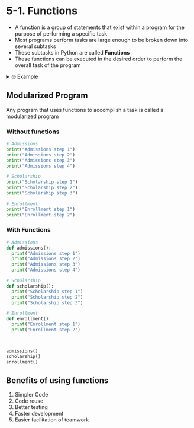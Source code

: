 # 5-1. Functions
- A function is a group of statements that exist within a program for the purpose of performing a specific task
- Most programs perform tasks are large enough to be broken down into several subtasks
- These subtasks in Python are called **Functions**
- These functions can be executed in the desired order to perform the overall task of the program  

<details>
  <summary>
    🤓 Example
  </summary>
  Think of a university<br>  
  Its functionality is so vast that it is divided into departments and each of these departments perform jobs that are specific to them<br><br>  
  &ensp; - Admissions handles all recruitment, prep etc<br></r>  
  &ensp; - Housing handles dorms etc<br>  
  &ensp; - Registrar handles are courses and add and drop etc<br>
  And many more.. <br>
  All these departments also pass information back and forth for their functioning
</details>

## Modularized Program
Any program that uses functions to accomplish a task is called a modularized program

### Without functions
```python
# Admissions
print("Admissions step 1")
print("Admissions step 2")
print("Admissions step 3")
print("Admissions step 4")

# Scholarship
print("Scholarship step 1")
print("Scholarship step 2")
print("Scholarship step 3")

# Enrollment
print("Enrollment step 1")
print("Enrollment step 2")
```

### With Functions

```python
# Admissions
def admissions():
  print("Admissions step 1")
  print("Admissions step 2")
  print("Admissions step 3")
  print("Admissions step 4")

# Scholarship
def scholarship():
  print("Scholarship step 1")
  print("Scholarship step 2")
  print("Scholarship step 3")

# Enrollment
def enrollment():
  print("Enrollment step 1")
  print("Enrollment step 2")



admissions()
scholarship()
enrollment()
```

## Benefits of using functions

1. Simpler Code
2. Code reuse
3. Better testing
4. Faster development
5. Easier facilitation of teamwork

